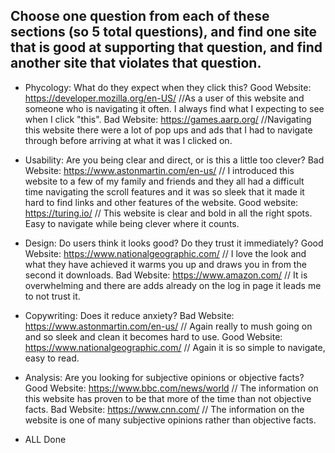 ## Choose one question from each of these sections (so 5 total questions), and find one site that is good at supporting that question, and find another site that violates that question.

- Phycology: What do they expect when they click this?
 Good Website: https://developer.mozilla.org/en-US/ //As a user of this website and someone who is navigating it often. I always find what I
   expecting to see when I click "this".
 Bad Website: https://games.aarp.org/ //Navigating this website there were a lot of pop ups and ads that I had to navigate through before arriving
   at what it was I clicked on.

- Usability: Are you being clear and direct, or is this a little too clever?
 Bad Website: https://www.astonmartin.com/en-us/ // I introduced this website to a few of my family and friends and they all had a difficult  
   time navigating the scroll features and it was so sleek that it made it hard to find links and other features of the website.
 Good website: https://turing.io/ // This website is clear and bold in all the right spots. Easy to navigate while being clever where it counts.

- Design: Do users think it looks good? Do they trust it immediately?
 Good Website: https://www.nationalgeographic.com/ // I love the look and what they have achieved it warms you up and draws you in from the second
   it downloads.
 Bad Website: https://www.amazon.com/ // It is overwhelming and there are adds already on the log in page it leads me to not trust it.

- Copywriting: Does it reduce anxiety?
 Bad Website: https://www.astonmartin.com/en-us/ // Again really to mush going on and so sleek and clean it becomes hard to use.
 Good Website: https://www.nationalgeographic.com/ // Again it is so simple to navigate, easy to read.

- Analysis: Are you looking for subjective opinions or objective facts?
 Good Website: https://www.bbc.com/news/world // The information on this website has proven to be that more of the time than not objective facts.
 Bad Website: https://www.cnn.com/ // The information on the website is one of many subjective opinions rather than objective facts.
- ALL Done
